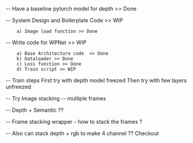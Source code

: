 -- Have a baseline pytorch model for depth >> Done  

-- System Design and Boilerplate Code >> WIP
	
		a) Image load function >> Done

-- Write code for WPNet >> WIP

		a) Base Architecture code  >> Done
		b) Dataloader >> Done
		c) Loss function >> Done
		d) Train script >> WIP

-- Train steps
	First try with depth model freezed
	Then try with few layers unfreezed 

-- Try Image stacking -- multiple frames

-- Depth + Semantic ??

-- Frame stacking wrapper - how to stack the frames ?

-- Also can stack depth + rgb to make 4 channel ?? Checkout 
